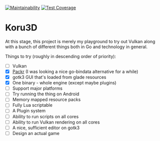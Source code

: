 [![Maintainability](https://api.codeclimate.com/v1/badges/db34287dcd1f3ad965cc/maintainability)](https://codeclimate.com/github/koru3d/koru/maintainability)
[![Test Coverage](https://api.codeclimate.com/v1/badges/db34287dcd1f3ad965cc/test_coverage)](https://codeclimate.com/github/koru3d/koru/test_coverage)

# Koru3D

At this stage, this project is merely my playground to try out Vulkan along
with a bunch of different things both in Go and technology in general.

Things to try (roughly in descending order of priority):
- [ ] Vulkan
- [x] [Packr](https://github.com/gobuffalo/packr) (I was looking a nice go-bindata alternative for a while)
- [x] gotk3 GUI that's loaded from glade resources
- [x] One binary - whole engine (except maybe plugins)
- [ ] Support major platforms
- [ ] Try running the thing on Android
- [ ] Memory mapped resource packs
- [ ] Fully Lua scriptable
- [ ] A Plugin system
- [ ] Ability to run scripts on all cores
- [ ] Ability to run Vulkan rendering on all cores
- [ ] A nice, sufficient editor on gotk3
- [ ] Design an actual game